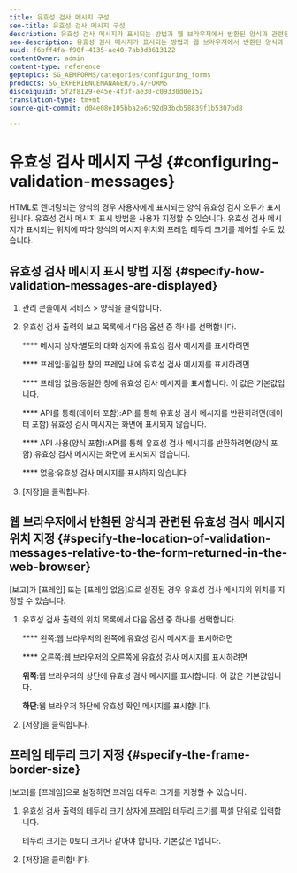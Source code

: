 ```yaml
---
title: 유효성 검사 메시지 구성
seo-title: 유효성 검사 메시지 구성
description: 유효성 검사 메시지가 표시되는 방법과 웹 브라우저에서 반환된 양식과 관련된 위치를 지정하는 방법에 대해 알아봅니다.
seo-description: 유효성 검사 메시지가 표시되는 방법과 웹 브라우저에서 반환된 양식과 관련된 위치를 지정하는 방법에 대해 알아봅니다.
uuid: f6bff4fa-f90f-4135-ae40-7ab3d3613122
contentOwner: admin
content-type: reference
geptopics: SG_AEMFORMS/categories/configuring_forms
products: SG_EXPERIENCEMANAGER/6.4/FORMS
discoiquuid: 5f2f8129-e45e-4f3f-ae30-c09330d0e152
translation-type: tm+mt
source-git-commit: d04e08e105bba2e6c92d93bcb58839f1b5307bd8

---
```



# 유효성 검사 메시지 구성 {#configuring-validation-messages}

HTML로 렌더링되는 양식의 경우 사용자에게 표시되는 양식 유효성 검사 오류가 표시됩니다. 유효성 검사 메시지 표시 방법을 사용자 지정할 수 있습니다. 유효성 검사 메시지가 표시되는 위치에 따라 양식의 메시지 위치와 프레임 테두리 크기를 제어할 수도 있습니다.

## 유효성 검사 메시지 표시 방법 지정 {#specify-how-validation-messages-are-displayed}

1. 관리 콘솔에서 서비스 > 양식을 클릭합니다.
1. 유효성 검사 출력의 보고 목록에서 다음 옵션 중 하나를 선택합니다.

   **** 메시지 상자:별도의 대화 상자에 유효성 검사 메시지를 표시하려면

   **** 프레임:동일한 창의 프레임 내에 유효성 검사 메시지를 표시하려면

   **** 프레임 없음:동일한 창에 유효성 검사 메시지를 표시합니다. 이 값은 기본값입니다.

   **** API를 통해(데이터 포함):API를 통해 유효성 검사 메시지를 반환하려면(데이터 포함) 유효성 검사 메시지는 화면에 표시되지 않습니다.

   **** API 사용(양식 포함):API를 통해 유효성 검사 메시지를 반환하려면(양식 포함) 유효성 검사 메시지는 화면에 표시되지 않습니다.

   **** 없음:유효성 검사 메시지를 표시하지 않습니다.

1. [저장]을 클릭합니다.

## 웹 브라우저에서 반환된 양식과 관련된 유효성 검사 메시지 위치 지정 {#specify-the-location-of-validation-messages-relative-to-the-form-returned-in-the-web-browser}

[보고]가 [프레임] 또는 [프레임 없음]으로 설정된 경우 유효성 검사 메시지의 위치를 지정할 수 있습니다.

1. 유효성 검사 출력의 위치 목록에서 다음 옵션 중 하나를 선택합니다.

   **** 왼쪽:웹 브라우저의 왼쪽에 유효성 검사 메시지를 표시하려면

   **** 오른쪽:웹 브라우저의 오른쪽에 유효성 검사 메시지를 표시하려면

   **위쪽**:웹 브라우저의 상단에 유효성 검사 메시지를 표시합니다. 이 값은 기본값입니다.

   **하단**:웹 브라우저 하단에 유효성 확인 메시지를 표시합니다.

1. [저장]을 클릭합니다.

## 프레임 테두리 크기 지정 {#specify-the-frame-border-size}

[보고]를 [프레임]으로 설정하면 프레임 테두리 크기를 지정할 수 있습니다.

1. 유효성 검사 출력의 테두리 크기 상자에 프레임 테두리 크기를 픽셀 단위로 입력합니다.

   테두리 크기는 0보다 크거나 같아야 합니다. 기본값은 1입니다.

1. [저장]을 클릭합니다.

